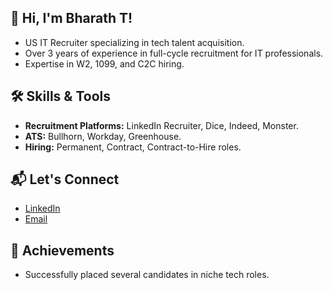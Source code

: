 ## 👋 Hi, I'm Bharath T!
- US IT Recruiter specializing in tech talent acquisition.
- Over 3 years of experience in full-cycle recruitment for IT professionals.
- Expertise in W2, 1099, and C2C hiring.
## 🛠️ Skills & Tools
- **Recruitment Platforms:** LinkedIn Recruiter, Dice, Indeed, Monster.
- **ATS:** Bullhorn, Workday, Greenhouse.
- **Hiring:** Permanent, Contract, Contract-to-Hire roles.
## 📬 Let's Connect
- [LinkedIn](https://www.linkedin.com/in/bharat-t-27b2a7236?lipi=urn%3Ali%3Apage%3Ad_flagship3_profile_view_base_contact_details%3BbLb9jYLzTD6ibzJP5QXuPA%3D%3D)
- [Email](mailto:bharathk@phasorsoft.com)
## 🌟 Achievements
- Successfully placed several candidates in niche tech roles.

